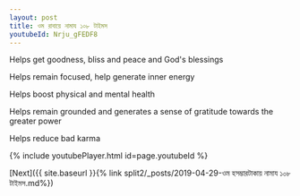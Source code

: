 ```yaml
---
layout: post
title: ওম রাবায়ে নামায ১০৮ টাইমস
youtubeId: Nrju_gFEDF8
---
```

 
 
Helps get goodness, bliss and peace and God's blessings
 
Helps remain focused, help generate inner energy 
 
Helps boost physical and mental health 
 
Helps remain grounded and generates a sense of gratitude towards the greater power 
 
Helps reduce bad karma
 
 
 
 


{% include youtubePlayer.html id=page.youtubeId %}
 
[Next]({{ site.baseurl }}{% link  split2/_posts/2019-04-29-ওম হসম্ভারটাকায় নামায ১০৮ টাইমস.md%})
 
